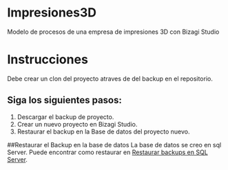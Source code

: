 # Impresiones3D
Modelo de procesos de una empresa de impresiones 3D con Bizagi Studio

# Instrucciones
Debe crear un clon del proyecto atraves de del backup en el repositorio.
## Siga los siguientes pasos:
1. Descargar el backup de proyecto.
2. Crear un nuevo proyecto en Bizagi Studio.
3. Restaurar el backup en la Base de datos del proyecto nuevo.



##Restaurar el Backup en la base de datos
La base de datos se creo en sql Server. Puede encontrar como restaurar en [Restaurar backups en SQL Server](http://help.bizagi.com/bpm-suite/es/index.html?studio_backup.htm).
